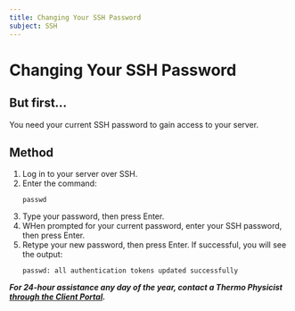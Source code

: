```yaml
---
title: Changing Your SSH Password
subject: SSH
---
```


# Changing Your SSH Password

## But first...
You need your current SSH password to gain access to your server. 

## Method
1. Log in to your server over SSH.
2. Enter the command:
   ```shell
   passwd
   ```
3. Type your password, then press Enter.
4. WHen prompted for your current password, enter your SSH password, then press Enter.
5. Retype your new password, then press Enter. If successful, you will see the output:
   ```shell
   passwd: all authentication tokens updated successfully
   ```

**_For 24-hour assistance any day of the year, contact a Thermo Physicist [through the Client Portal](https://core.thermo.io/login/)._**
